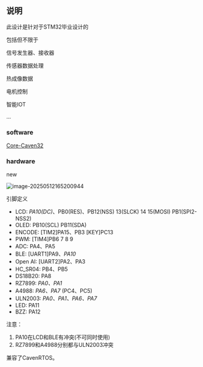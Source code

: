## 说明

此设计是针对于STM32毕业设计的

包括但不限于

信号发生器、接收器

传感器数据处理

热成像数据

电机控制

智能IOT

...



### software

[Core-Caven32](https://github.com/SwiperWitty/Core-Caven32/tree/master/Caven-V3.14-M3/STM32F103C8)



### hardware

new

![image-20250512165200944](https://gitee.com/Swiper_witty/caven_img/raw/master/img/202505121652048.png)



引脚定义

- LCD:	*PA10(DC)*、PB0(RES)、PB12(NSS) 13(SLCK) 14 15(MOSI) PB1(SPI2-NSS2)
- OLED:	PB10(SCL) PB11(SDA)
- ENCODE:	[TIM2]PA15、PB3	[KEY]PC13
- PWM:	[TIM4]PB6 7 8 9
- ADC:	PA4、PA5
- BLE:	[UART1]PA9、*PA10* 
- Open AI:	[UART2]PA2、PA3
- HC_SR04:	PB4、PB5
- DS18B20:	PA8
- RZ7899:	*PA0、PA1*
- A4988:	*PA6、PA7* (PC4、PC5)
- ULN2003:	*PA0、PA1、PA6、PA7*
- LED:	PA11
- BZZ:	PA12

注意：

1. PA10在LCD和BLE有冲突(不可同时使用)
2. RZ7899和A4988分别都与ULN2003冲突

兼容了CavenRTOS。







